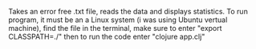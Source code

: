 Takes an error free .txt file, reads the data and displays statistics. To run program, it must be an a Linux system (i was using
Ubuntu vertual machine), find the file in the terminal, make sure to enter "export CLASSPATH=./" then to run the code enter 
"clojure app.clj"
